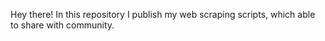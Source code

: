 Hey there! In this repository I publish my web scraping scripts, which able to share with community.
